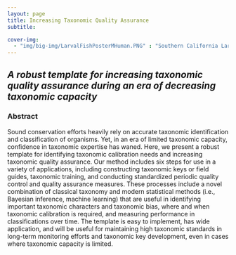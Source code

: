 ```yaml
---
layout: page
title: Increasing Taxonomic Quality Assurance
subtitle:  

cover-img: 
  - "img/big-img/LarvalFishPosterMHuman.PNG" : "Southern California Larval Fishes / M Human"
---
```

## _**A robust template for increasing taxonomic quality assurance during an era of decreasing taxonomic capacity**_

### **Abstract**

Sound conservation efforts heavily rely on accurate taxonomic identification and classification of organisms. Yet, in an era of limited taxonomic capacity, confidence in taxonomic expertise has waned. Here, we present a robust template for identifying taxonomic calibration needs and increasing taxonomic quality assurance. Our method includes six steps for use in a variety of applications, including constructing taxonomic keys or field guides, taxonomic training, and conducting standardized periodic quality control and quality assurance measures. These processes include a novel combination of classical taxonomy and modern statistical methods (i.e., Bayesian inference, machine learning) that are useful in identifying important taxonomic characters and taxonomic bias, where and when taxonomic calibration is required, and measuring performance in classifications over time. The template is easy to implement, has wide application, and will be useful for maintaining high taxonomic standards in long-term monitoring efforts and taxonomic key development, even in cases where taxonomic capacity is limited. 
